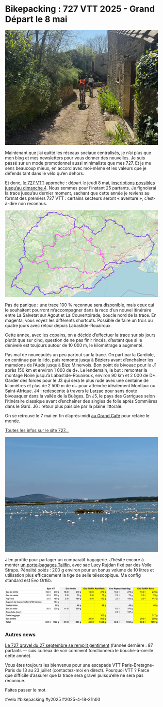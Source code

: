 # Bikepacking : 727 VTT 2025 - Grand Départ le 8 mai

![Vacquiere](_i/2025-04-10-115741-VacquiresetAspres.webp)

Maintenant que j’ai quitté les réseaux sociaux centralisés, je n’ai plus que mon blog et mes newsletters pour vous donner des nouvelles. Je suis passé sur un mode promotionnel aussi minimaliste que mes 727. Et je me sens beaucoup mieux, en accord avec moi-même et les valeurs que je défends tant dans le vélo qu’en dehors.

Et donc, [le 727 VTT](https://727bikepacking.fr/727/) approche : départ le jeudi 8 mai, [inscriptions possibles jusqu’au dimanche 4](https://www.helloasso.com/associations/ec-poussan/evenements/o727-2025). Nous sommes pour l’instant 25 partants. Je fignolerai la trace jusqu’au dernier moment, sachant que cette année je reviens au format des premiers 727 VTT : certains secteurs seront « aventure », c’est-à-dire non reconnus.

![Map](_i/mapo727.webp)

Pas de panique : une trace 100 % reconnue sera disponible, mais ceux qui le souhaitent pourront m’accompagner dans la reco d’un nouvel itinéraire entre La Salvetat sur Agout et La Couvertoirade, boucle nord de la trace. En magenta, vous voyez les différents shortcuts. Possible de faire un trois ou quatre jours avec retour depuis Labastide-Rouairoux.

Cette année, avec les copains, on a décidé d’effectuer la trace sur six jours plutôt que sur cinq, question de ne pas finir rincés, d’autant que si le dénivelé est toujours autour de 10 000 m, le kilométrage a augmenté.

Pas mal de nouveautés un peu partout sur la trace. On part par la Gardiole, on continue par le lido, puis remonte jusqu’à Béziers avant d’enchaîner les mamelons de l’Aude jusqu’à Bize Minervois. Bon point de bivouac pour le J1 après 150 km et environ 1 000 de d+. Le lendemain, le but : remonter la montage Noire jusqu’à Labastide-Rouairoux, environ 90 km et 2 000 de D+. Garder des forces pour le J3 qui sera le plus rude avec une centaine de kilomètres et plus de 2 500 m de d+ pour atteindre idéalement Montlaur ou Saint-Afrique. J4 : redescente à travers le Larzac pour sans doute bivouaquer dans la vallée de la Buèges. En J5, le pays des Garrigues selon l’itinéraire classique avant d’enchaîner des singles de folie après Sommières dans le Gard. J6 : retour plus paisible par la plaine littorale.

On se retrouve le 7 mai en fin d’après-midi [au Grand Café](https://727bikepacking.fr/access/) pour refaire le monde.

[Toutes les infos sur le site 727…](https://727bikepacking.fr/)

![Frontignan](_i/2025-04-08-155448-FrontignanetVilleneuve-ls-Maguelone.webp)

J’en profite pour partager un comparatif bagagerie. J’hésite encore à monter [un porte-bagages Tailfin](https://www.tailfin.cc/pannier-rack/?v=82a9e4d26595), avec sac Lucy Rujdan fixé par des Voile Straps. Pénalité poids : 200 g environ pour un bonus volume de 10 litres et utilisation plus efficacement la tige de selle télescopique. Ma config standard est Evo Ortlib.

![Comparatif](_i/comparatif.webp)

### Autres news

[Le 727 gravel du 27 septembre se remplit gentiment](https://727bikepacking.fr/g727-Grand-Depart/) (l’année dernière : 87 partants — suis curieux de voir comment fonctionnera le bouche-à-oreille cette année).

Vous êtes toujours les bienvenus pour une escapade VTT Paris-Bretagne-Paris du 13 au 23 juillet (contactez-moi en direct). Pourquoi VTT ? Parce que difficile d’assurer que la trace sera gravel puisqu’elle ne sera pas reconnue.

Faites passer le mot.

#velo #bikepacking #y2025 #2025-4-18-21h00
